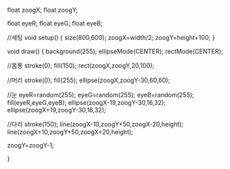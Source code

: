 float zoogX;
float zoogY;

float eyeR;
float eyeG;
float eyeB;

//세팅
void setup() {
size(800,600);
zoogX=width/2;
zoogY=height+100;
}

void draw() {
background(255);
ellipseMode(CENTER);
rectMode(CENTER);

//몸통
stroke(0);
fill(150);
rect(zoogX,zoogY,20,100);

//머리
stroke(0);
fill(255);
ellipse(zoogX,zoogY-30,60,60);

//눈
eyeR=random(255);
eyeG=random(255);
eyeB=random(255);
fill(eyeR,eyeG,eyeB);
ellipse(zoogX-19,zoogY-30,16,32);
ellipse(zoogX+19,zoogY-30,16,32);

//다리
stroke(150);
line(zoogX-10,zoogY+50,zoogX-20,height);
line(zoogX+10,zoogY+50,zoogX+20,height);

zoogY=zoogY-1;

}
